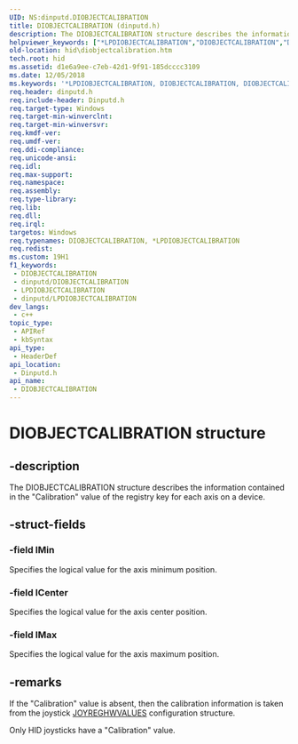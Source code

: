 ```yaml
---
UID: NS:dinputd.DIOBJECTCALIBRATION
title: DIOBJECTCALIBRATION (dinputd.h)
description: The DIOBJECTCALIBRATION structure describes the information contained in the &quot;Calibration&quot; value of the registry key for each axis on a device.
helpviewer_keywords: ["*LPDIOBJECTCALIBRATION","DIOBJECTCALIBRATION","DIOBJECTCALIBRATION structure [Human Input Devices]","di_ref_232167f0-8ec2-4ec7-91aa-169ab5ae5921.xml","dinputd/DIOBJECTCALIBRATION","hid.diobjectcalibration"]
old-location: hid\diobjectcalibration.htm
tech.root: hid
ms.assetid: d1e6a9ee-c7eb-42d1-9f91-185dcccc3109
ms.date: 12/05/2018
ms.keywords: '*LPDIOBJECTCALIBRATION, DIOBJECTCALIBRATION, DIOBJECTCALIBRATION structure [Human Input Devices], di_ref_232167f0-8ec2-4ec7-91aa-169ab5ae5921.xml, dinputd/DIOBJECTCALIBRATION, hid.diobjectcalibration'
req.header: dinputd.h
req.include-header: Dinputd.h
req.target-type: Windows
req.target-min-winverclnt: 
req.target-min-winversvr: 
req.kmdf-ver: 
req.umdf-ver: 
req.ddi-compliance: 
req.unicode-ansi: 
req.idl: 
req.max-support: 
req.namespace: 
req.assembly: 
req.type-library: 
req.lib: 
req.dll: 
req.irql: 
targetos: Windows
req.typenames: DIOBJECTCALIBRATION, *LPDIOBJECTCALIBRATION
req.redist: 
ms.custom: 19H1
f1_keywords:
 - DIOBJECTCALIBRATION
 - dinputd/DIOBJECTCALIBRATION
 - LPDIOBJECTCALIBRATION
 - dinputd/LPDIOBJECTCALIBRATION
dev_langs:
 - c++
topic_type:
 - APIRef
 - kbSyntax
api_type:
 - HeaderDef
api_location:
 - Dinputd.h
api_name:
 - DIOBJECTCALIBRATION
---
```


# DIOBJECTCALIBRATION structure


## -description

The DIOBJECTCALIBRATION structure describes the information contained in the "Calibration" value of the registry key for each axis on a device.

## -struct-fields

### -field lMin

Specifies the logical value for the axis minimum position.

### -field lCenter

Specifies the logical value for the axis center position.

### -field lMax

Specifies the logical value for the axis maximum position.

## -remarks

If the "Calibration" value is absent, then the calibration information is taken from the joystick [JOYREGHWVALUES](/windows/win32/api/mmddk/ns-mmddk-joyreghwvalues) configuration structure.

Only HID joysticks have a "Calibration" value.

